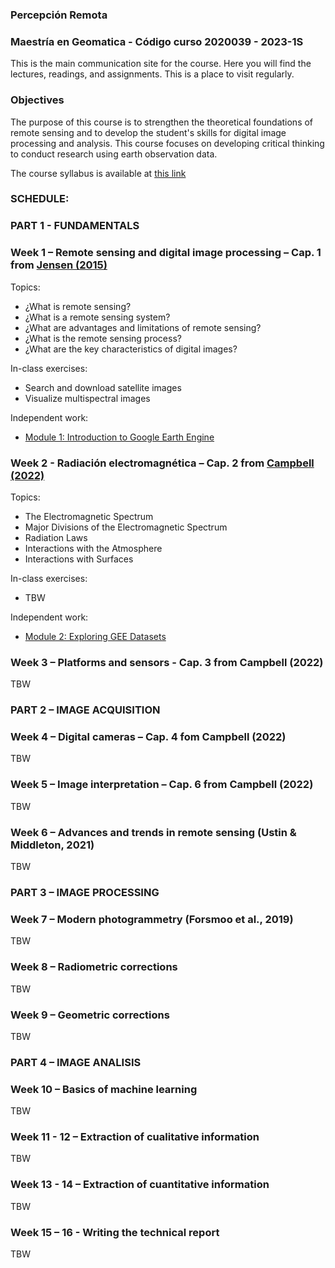 ### Percepción Remota 
### Maestría en Geomatica - Código curso 2020039 - 2023-1S 

This is the main communication site for the course. Here you will find the lectures, readings, and assignments. This is a place to visit regularly.

### Objectives

The purpose of this course is to strengthen the theoretical foundations of remote sensing and to develop the student's skills for digital image processing and analysis. This course focuses on developing critical thinking to conduct research using earth observation data.

The course syllabus is available at [this link](https://drive.google.com/file/d/1fSnBiRW1QKYZwPiZF9AVkP8oaai-_3eA/view?usp=sharing)

### SCHEDULE:

### **PART 1 - FUNDAMENTALS**

### Week 1 – Remote sensing and digital image processing – Cap. 1 from [Jensen (2015)](https://drive.google.com/file/d/1iW6mQWtT65H3QMhD9Lp7vsg7qG3mbNr1/view?usp=sharing) 

Topics:
-	¿What is remote sensing?
-	¿What is a remote sensing system?
-	¿What are advantages and limitations of remote sensing?
-	¿What is the remote sensing process?
-	¿What are the key characteristics of digital images?

In-class exercises:
-	Search and download satellite images
-	Visualize multispectral images

Independent work:
   - [Module 1: Introduction to Google Earth Engine](https://ecodata.nrel.colostate.edu/gdpe-gee-remote-sensing-lessons/module1.html)

###  Week 2 -  Radiación electromagnética – Cap. 2 from [Campbell (2022)](https://drive.google.com/file/d/1CA7t5ehkzQUw273opW9M0TPeuqUubdER/view?usp=sharing) 

Topics:
- The Electromagnetic Spectrum
- Major Divisions of the Electromagnetic Spectrum 
- Radiation Laws
- Interactions with the Atmosphere
- Interactions with Surfaces


In-class exercises:
- TBW

Independent work:
- [Module 2: Exploring GEE Datasets](https://ecodata.nrel.colostate.edu/gdpe-gee-remote-sensing-lessons/module2.html)

###  Week 3 – Platforms and sensors - Cap. 3 from Campbell (2022)

TBW

###  **PART 2 – IMAGE ACQUISITION**

### Week 4 – Digital cameras  – Cap. 4 fom Campbell (2022)

TBW

###  Week 5 – Image interpretation  – Cap. 6 from Campbell (2022)

TBW

### Week 6 – Advances and trends in remote sensing  (Ustin & Middleton, 2021)

TBW

###  **PART 3 – IMAGE PROCESSING**

### Week 7 – Modern photogrammetry (Forsmoo et al., 2019) 

TBW

###  Week 8 – Radiometric corrections 

TBW

###  Week 9 – Geometric corrections 

TBW

### PART  4 – IMAGE ANALISIS 

###  Week  10 – Basics of machine learning

TBW

###  Week 11 - 12 – Extraction of cualitative information

TBW

###  Week 13 - 14 – Extraction of cuantitative information 

TBW

###  Week 15 – 16 -  Writing the technical report 

TBW

